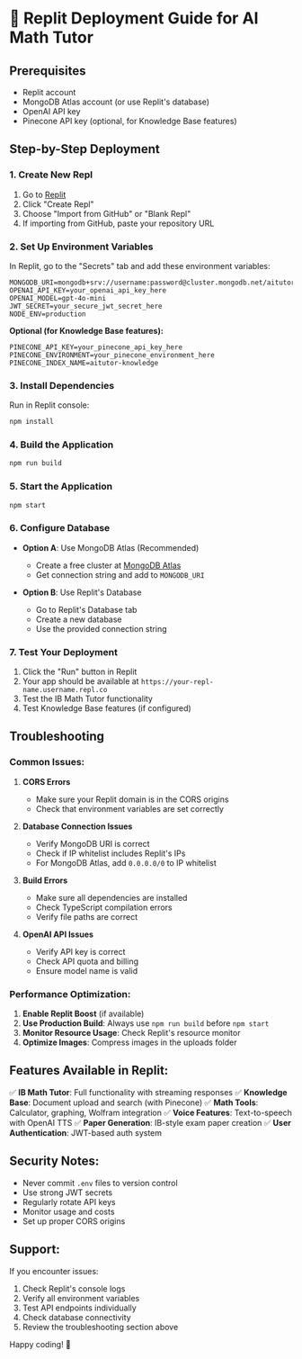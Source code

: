 # 🚀 Replit Deployment Guide for AI Math Tutor

## Prerequisites
- Replit account
- MongoDB Atlas account (or use Replit's database)
- OpenAI API key
- Pinecone API key (optional, for Knowledge Base features)

## Step-by-Step Deployment

### 1. **Create New Repl**
1. Go to [Replit](https://replit.com)
2. Click "Create Repl"
3. Choose "Import from GitHub" or "Blank Repl"
4. If importing from GitHub, paste your repository URL

### 2. **Set Up Environment Variables**
In Replit, go to the "Secrets" tab and add these environment variables:

```
MONGODB_URI=mongodb+srv://username:password@cluster.mongodb.net/aitutor
OPENAI_API_KEY=your_openai_api_key_here
OPENAI_MODEL=gpt-4o-mini
JWT_SECRET=your_secure_jwt_secret_here
NODE_ENV=production
```

**Optional (for Knowledge Base features):**
```
PINECONE_API_KEY=your_pinecone_api_key_here
PINECONE_ENVIRONMENT=your_pinecone_environment_here
PINECONE_INDEX_NAME=aitutor-knowledge
```

### 3. **Install Dependencies**
Run in Replit console:
```bash
npm install
```

### 4. **Build the Application**
```bash
npm run build
```

### 5. **Start the Application**
```bash
npm start
```

### 6. **Configure Database**
- **Option A**: Use MongoDB Atlas (Recommended)
  - Create a free cluster at [MongoDB Atlas](https://cloud.mongodb.com)
  - Get connection string and add to `MONGODB_URI`
  
- **Option B**: Use Replit's Database
  - Go to Replit's Database tab
  - Create a new database
  - Use the provided connection string

### 7. **Test Your Deployment**
1. Click the "Run" button in Replit
2. Your app should be available at `https://your-repl-name.username.repl.co`
3. Test the IB Math Tutor functionality
4. Test Knowledge Base features (if configured)

## Troubleshooting

### Common Issues:

1. **CORS Errors**
   - Make sure your Replit domain is in the CORS origins
   - Check that environment variables are set correctly

2. **Database Connection Issues**
   - Verify MongoDB URI is correct
   - Check if IP whitelist includes Replit's IPs
   - For MongoDB Atlas, add `0.0.0.0/0` to IP whitelist

3. **Build Errors**
   - Make sure all dependencies are installed
   - Check TypeScript compilation errors
   - Verify file paths are correct

4. **OpenAI API Issues**
   - Verify API key is correct
   - Check API quota and billing
   - Ensure model name is valid

### Performance Optimization:

1. **Enable Replit Boost** (if available)
2. **Use Production Build**: Always use `npm run build` before `npm start`
3. **Monitor Resource Usage**: Check Replit's resource monitor
4. **Optimize Images**: Compress images in the uploads folder

## Features Available in Replit:

✅ **IB Math Tutor**: Full functionality with streaming responses
✅ **Knowledge Base**: Document upload and search (with Pinecone)
✅ **Math Tools**: Calculator, graphing, Wolfram integration
✅ **Voice Features**: Text-to-speech with OpenAI TTS
✅ **Paper Generation**: IB-style exam paper creation
✅ **User Authentication**: JWT-based auth system

## Security Notes:

- Never commit `.env` files to version control
- Use strong JWT secrets
- Regularly rotate API keys
- Monitor usage and costs
- Set up proper CORS origins

## Support:

If you encounter issues:
1. Check Replit's console logs
2. Verify all environment variables
3. Test API endpoints individually
4. Check database connectivity
5. Review the troubleshooting section above

Happy coding! 🎉
